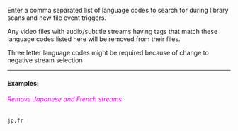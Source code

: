 
Enter a comma separated list of language codes to search for during library scans and new file event triggers.

Any video files with audio/subtitle streams having tags that match these language codes listed here will be removed from their files.

Three letter language codes might be required because of change to negative stream selection

---

#### Examples:

###### <span style="color:magenta">Remove Japanese and French streams</span>
```
jp,fr
```
